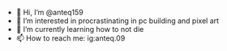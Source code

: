 - 👋 Hi, I’m @anteq159
- 👀 I’m interested in procrastinating in pc building and pixel art
- 🌱 I’m currently learning how to not die
- 📫 How to reach me: ig:anteq.09

<!---
anteq159/anteq159 is a ✨ special ✨ repository because its `README.md` (this file) appears on your GitHub profile.
You can click the Preview link to take a look at your changes.
--->
